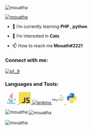 <p align="left"> <img src="https://komarev.com/ghpvc/?username=mouatha&label=Profile%20views&color=0e75b6&style=flat" alt="mouatha" /> </p>

<p align="left"> <a href="https://github.com/ryo-ma/github-profile-trophy"><img src="https://github-profile-trophy.vercel.app/?username=mouatha" alt="mouatha" /></a> </p>

- 🌱 I’m currently learning **PHP , python**

- 👀 I’m interested in **Cats**

- 📫 How to reach me **Mouath#2221**

<h3 align="left">Connect with me:</h3>
<p align="left">
<a href="https://instagram.com/pf._9" target="blank"><img align="center" src="https://raw.githubusercontent.com/rahuldkjain/github-profile-readme-generator/master/src/images/icons/Social/instagram.svg" alt="pf._9" height="30" width="40" /></a>
</p>

<h3 align="left">Languages and Tools:</h3>
<p align="left"> <a href="https://www.java.com" target="_blank" rel="noreferrer"> <img src="https://raw.githubusercontent.com/devicons/devicon/master/icons/java/java-original.svg" alt="java" width="40" height="40"/> </a> <a href="https://developer.mozilla.org/en-US/docs/Web/JavaScript" target="_blank" rel="noreferrer"> <img src="https://raw.githubusercontent.com/devicons/devicon/master/icons/javascript/javascript-original.svg" alt="javascript" width="40" height="40"/> </a> <a href="https://www.jenkins.io" target="_blank" rel="noreferrer"> <img src="https://www.vectorlogo.zone/logos/jenkins/jenkins-icon.svg" alt="jenkins" width="40" height="40"/> </a> <a href="https://www.mysql.com/" target="_blank" rel="noreferrer"> <img src="https://raw.githubusercontent.com/devicons/devicon/master/icons/mysql/mysql-original-wordmark.svg" alt="mysql" width="40" height="40"/> </a> <a href="https://www.python.org" target="_blank" rel="noreferrer"> <img src="https://raw.githubusercontent.com/devicons/devicon/master/icons/python/python-original.svg" alt="python" width="40" height="40"/> </a> </p>

<p><img align="left" src="https://github-readme-stats.vercel.app/api/top-langs?username=mouatha&show_icons=true&locale=en&layout=compact" alt="mouatha" /></p>

<p>&nbsp;<img align="center" src="https://github-readme-stats.vercel.app/api?username=mouatha&show_icons=true&locale=en" alt="mouatha" /></p>

<p><img align="center" src="https://github-readme-streak-stats.herokuapp.com/?user=mouatha&" alt="mouatha" /></p>
